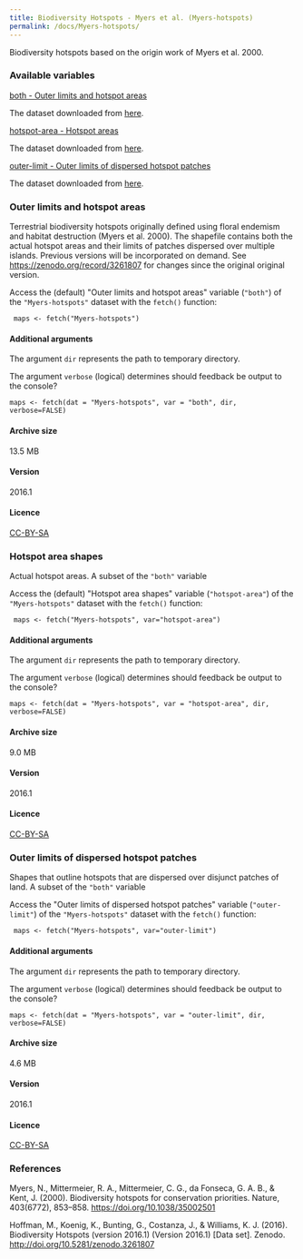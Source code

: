 ```yaml
---
title: Biodiversity Hotspots - Myers et al. (Myers-hotspots)
permalink: /docs/Myers-hotspots/
---
```

Biodiversity hotspots based on the origin work of Myers et al. 2000. 


### Available variables 

[both - Outer limits and hotspot areas](#outer-limits-and-hotspots-areas)

The dataset downloaded from [here](https://zenodo.org/record/3261807).

[hotspot-area - Hotspot areas](#hotspot-areas)

The dataset downloaded from [here](https://zenodo.org/record/3261807).

[outer-limit - Outer limits of dispersed hotspot patches](#outer-limits-of-dispersed-hotspot-patches)

The dataset downloaded from [here](https://zenodo.org/record/3261807).

	
### Outer limits and hotspot areas

Terrestrial biodiversity hotspots originally defined using floral endemism and habitat destruction (Myers et al. 2000). The shapefile contains both the actual hotspot areas and their limits of patches dispersed over multiple islands. Previous versions will be incorporated on demand. See https://zenodo.org/record/3261807 for changes since the original original version.

Access the (default) "Outer limits and hotspot areas" variable (`"both"`) of the `"Myers-hotspots"` dataset with the `fetch()` function:

```{r}
 maps <- fetch("Myers-hotspots")

```
#### Additional arguments

The argument `dir` represents the path to temporary directory. 

The argument `verbose` (logical) determines should feedback be output to the console?

```{r}
maps <- fetch(dat = "Myers-hotspots", var = "both", dir, verbose=FALSE)

```


#### Archive size

13.5 MB

#### Version

2016.1 

#### Licence

[CC-BY-SA](https://creativecommons.org/licenses/by-sa/4.0/)


### Hotspot area shapes

Actual hotspot areas. A subset of the `"both"` variable

Access the (default) "Hotspot area shapes" variable (`"hotspot-area"`) of the `"Myers-hotspots"` dataset with the `fetch()` function:

```{r}
 maps <- fetch("Myers-hotspots", var="hotspot-area")

```
#### Additional arguments

The argument `dir` represents the path to temporary directory. 

The argument `verbose` (logical) determines should feedback be output to the console?

```{r}
maps <- fetch(dat = "Myers-hotspots", var = "hotspot-area", dir, verbose=FALSE)

```


#### Archive size

9.0 MB

#### Version

2016.1 

#### Licence

[CC-BY-SA](https://creativecommons.org/licenses/by-sa/4.0/)

### Outer limits of dispersed hotspot patches

Shapes that outline hotspots that are dispersed over disjunct patches of land. A subset of the `"both"` variable

Access the "Outer limits of dispersed hotspot patches" variable (`"outer-limit"`) of the `"Myers-hotspots"` dataset with the `fetch()` function:

```{r}
 maps <- fetch("Myers-hotspots", var="outer-limit")

```
#### Additional arguments

The argument `dir` represents the path to temporary directory. 

The argument `verbose` (logical) determines should feedback be output to the console?

```{r}
maps <- fetch(dat = "Myers-hotspots", var = "outer-limit", dir, verbose=FALSE)

```


#### Archive size

4.6 MB

#### Version

2016.1 

#### Licence

[CC-BY-SA](https://creativecommons.org/licenses/by-sa/4.0/)



### References

Myers, N., Mittermeier, R. A., Mittermeier, C. G., da Fonseca, G. A. B., & Kent, J. (2000). Biodiversity hotspots for conservation priorities. Nature, 403(6772), 853–858. https://doi.org/10.1038/35002501

Hoffman, M., Koenig, K., Bunting, G., Costanza, J.,  & Williams, K. J. (2016). Biodiversity Hotspots (version 2016.1) (Version 2016.1) [Data set]. Zenodo. http://doi.org/10.5281/zenodo.3261807
